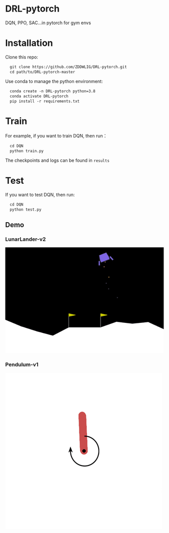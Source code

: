 # DRL-pytorch
DQN, PPO, SAC...in pytorch for gym envs
# Installation
Clone this repo:

```
  git clone https://github.com/ZDDWLIG/DRL-pytorch.git
  cd path/to/DRL-pytorch-master
```

Use conda to manage the python environment:

```
  conda create -n DRL-pytorch python=3.8
  conda activate DRL-pytorch
  pip install -r requirements.txt
```
# Train

For example, if you want to train DQN, then run：

```
  cd DQN
  python train.py
```
The checkpoints and logs can be found in `results`

# Test

If you want to test DQN, then run:

```
  cd DQN
  python test.py
```
## Demo
### LunarLander-v2
![LunarLander-v2 GIF](https://github.com/ZDDWLIG/DRL-pytorch/blob/master/LunarLander-v2.gif)
### Pendulum-v1
![Pendulum-v1 GIF](https://github.com/ZDDWLIG/DRL-pytorch/blob/master/Pendulum-v1.gif)

